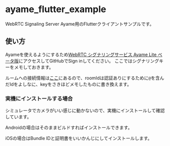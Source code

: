# ayame_flutter_example

WebRTC Signaling Server Ayame用のFlutterクライアントサンプルです。

## 使い方

Ayameを使えるようにするため[WebRTC シグナリングサービス Ayame Lite ベータ版](https://ayame-lite.shiguredo.jp/beta)にアクセスしてGitHubでSign inしてください。
ここではシグナリングキーをメモしておきます。

ルームへの接続情報は[ここ](https://github.com/wapa5pow/ayame_flutter_example/blob/master/lib/sendrecv_screen.dart#L196)にあるので、roomIdは認証ありにするために`@`を含んだIdをよしなに、keyをさきほどメモしたものに書き換えます。

### 実機にインストールする場合

シミュレータでカメラがいい感じに動かないので、実機にインストールして確認しています。

Androidの場合はそのままビルドすればインストールできます。

iOSの場合はBundle IDと証明書をいいかんじにしてインストールします。


